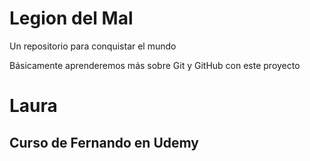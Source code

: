 # Legion del Mal
Un repositorio para conquistar el mundo

Básicamente aprenderemos más sobre Git y GitHub con este proyecto


# Laura


## Curso de Fernando en Udemy
